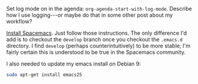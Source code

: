 Set log mode on in the agenda: `org-agenda-start-with-log-mode`.
Describe how I use logging---or maybe do that in some other post about my workflow?

[Install Spacemacs](https://github.com/syl20bnr/spacemacs).
Just follow those instructions.
The only difference I'd add is to checkout the `develop` branch once you checkout the `.emacs.d` directory.
I find `develop` (perhaps counterintuitively) to be more stable; I'm fairly certain this is understood to be true in the Spacemacs community.

I also needed to update my emacs install on Debian 9:
```bash
sudo apt-get install emacs25
```
